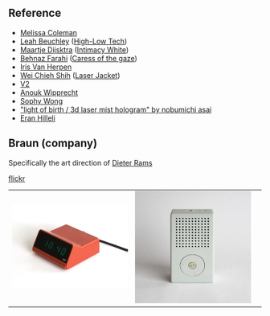 Reference
---

* [Melissa Coleman](https://melissacoleman.nl/)
* [Leah Beuchley](http://leahbuechley.com/) ([High-Low Tech](http://highlowtech.org/))
* [Maartje Dijsktra](http://www.maartjedijkstra.com/) ([Intimacy White](https://vimeo.com/13736739))
* [Behnaz Farahi](http://behnazfarahi.com/) ([Caress of the gaze](http://behnazfarahi.com/caress-of-the-gaze/))
* [Iris Van Herpen](https://www.irisvanherpen.com/)
* [Wei Chieh Shih](https://www.behance.net/shihweichieh) ([Laser Jacket](https://www.behance.net/gallery/5505381/laser-Jacket-for-Yoshii-Kazuya))
* [V2](http://v2.nl/)
* [Anouk Wipprecht](http://www.anoukwipprecht.nl/)
* [Sophy Wong](https://sophywong.com/)
* ["light of birth / 3d laser mist hologram" by nobumichi asai](https://vimeo.com/148280386)
* [Eran Hilleli](https://eranhilleli.com/)

Braun (company)
---

Specifically the art direction of [Dieter Rams](https://en.wikipedia.org/wiki/Dieter_Rams)

[flickr](https://www.flickr.com/photos/34019036@N05/sets/72157612596210147/)

| | | |
|---|---|---|
| ![braun clock](img/4934011689_71719d75cc_w.jpg) | ![pocket radio](img/5212241996_015c18ae7a_w.jpg) | 


